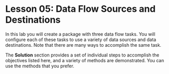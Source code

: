 #  Lesson 05: Data Flow Sources and Destinations

In this lab you will create a package with three data flow tasks. You will configure each of these tasks to use a
  variety of data sources and data destinations. Note that there are many ways to accomplish the same task.

The **Solution** section provides a set of individual steps to accomplish the objectives listed here,
  and a variety of methods are demonstrated. You can use the methods that you prefer.